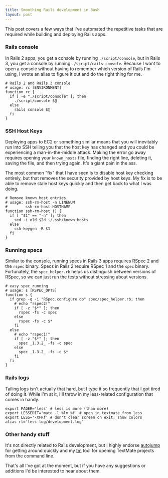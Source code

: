 ```yaml
---
title: Smoothing Rails development in Bash
layout: post
---
```

This post covers a few ways that I've automated the repetitive tasks that are required while building and deploying Rails apps.

### Rails console

In Rails 2 apps, you get a console by running `./script/console`, but in Rails 3, you get a console by running `./script/rails console`. Because I want to open a console without having to remember which version of Rails I'm using, I wrote an alias to figure it out and do the right thing for me.

    # Rails 2 and Rails 3 console
    # usage: rc [ENVIRONMENT]
    function rc {
      if [ -e "./script/console" ]; then
        ./script/console $@
      else
        rails console $@
      fi
    }

### SSH Host Keys

Deploying apps to EC2 or something similar means that you will inevitably run into SSH telling you that the host key has changed and you could be experiencing a man-in-the-middle attack. Making the error go away requires opening your `known_hosts` file, finding the right line, deleting it, saving the file, and then trying again. It's a giant pain in the ass.

The most common "fix" that I have seen is to disable host key checking entirely, but that removes the security provided by host keys. My fix is to be able to remove stale host keys quickly and then get back to what I was doing.

    # Remove known host entries
    # usage: ssh-rm-host -n LINENUM
    #        ssh-rm-host HOSTNAME
    function ssh-rm-host () {
      if [ "$1" == "-n" ]; then
        sed -i old $2d ~/.ssh/known_hosts
      else
        ssh-keygen -R $1
      fi
    }

### Running specs

Similar to the console, running specs in Rails 3 apps requires RSpec 2 and the `rspec` binary. Specs in Rails 2 require RSpec 1 and the `spec` binary. Fortunately, the `spec_helper.rb` helps us distinguish between versions of RSpec, so we can just run the tests without stressing about versions.

    # easy spec running
    # usage: s [RSPEC_OPTS]
    function s {
      if grep -q -i "RSpec.configure do" spec/spec_helper.rb; then
        # echo "rspec2!"
        if [ -z "$*" ]; then
          rspec -fs -c spec
        else
          rspec -fs -c $*
        fi
      else
        # echo "rspec1!"
        if [ -z "$*" ]; then
          spec _1.3.2_ -fs -c spec
        else
          spec _1.3.2_ -fs -c $*
        fi
      fi
    }

### Rails logs

Tailing logs isn't actually that hard, but I type it so frequently that I got tired of doing it. While I'm at it, I'll throw in my less-related configuration that comes in handy.

    export PAGER='less' # less is more (than more)
    export LESSEDIT='mate -l %lm %f' # open in textmate from less
    export LESS='-XFRf' # don't clear screen on exit, show colors
    alias rl='less log/development.log'

### Other handy stuff

It's not directly related to Rails development, but I highly endorse [autojump](https://github.com/joelthelion/autojump/) for getting around quickly and my [tm](https://github.com/indirect/tm) tool for opening TextMate projects from the command line.

That's all I've got at the moment, but if you have any suggestions or additions I'd be interested to hear about them.
